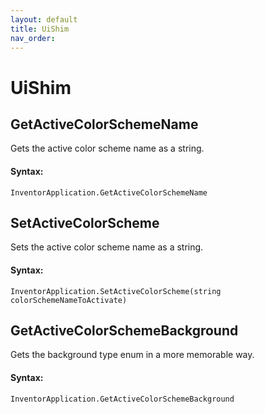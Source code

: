 ```yaml
---
layout: default
title: UiShim
nav_order: 
---
```


# UiShim

## GetActiveColorSchemeName

Gets the active color scheme name as a string.


#### Syntax:

    InventorApplication.GetActiveColorSchemeName


## SetActiveColorScheme

Sets the active color scheme name as a string.

#### Syntax:

    InventorApplication.SetActiveColorScheme(string colorSchemeNameToActivate)


## GetActiveColorSchemeBackground

Gets the background type enum in a more memorable way.

#### Syntax:

    InventorApplication.GetActiveColorSchemeBackground